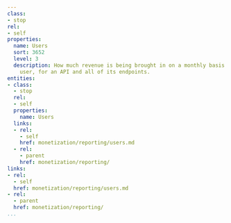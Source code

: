 ```yaml
---
class:
- stop
rel:
- self
properties:
  name: Users
  sort: 3652
  level: 3
  description: How much revenue is being brought in on a monthly basis for a specific
    user, for an API and all of its endpoints.
entities:
- class:
  - stop
  rel:
  - self
  properties:
    name: Users
  links:
  - rel:
    - self
    href: monetization/reporting/users.md
  - rel:
    - parent
    href: monetization/reporting/
links:
- rel:
  - self
  href: monetization/reporting/users.md
- rel:
  - parent
  href: monetization/reporting/
...
```

